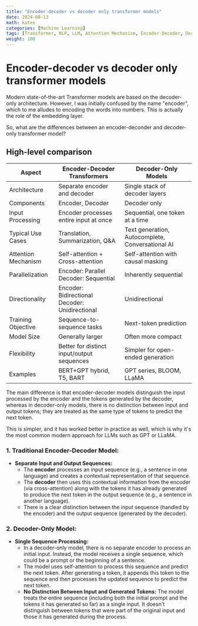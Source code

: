 ```yaml
---
title: "Encoder-decoder vs decoder only transformer models"
date: 2024-08-13
math: katex
categories: [Machine Learning]
tags: [Transformer, NLP, LLM, Attention Mechanism, Encoder-Decoder, Decoder-Only]
weight: 100
---
```

# Encoder-decoder vs decoder only transformer models
Modern state-of-the-art Transformer models are based on the decoder-only architecture. However, I was initially confused by the name "encoder", which to me alludes to encoding the words  into numbers. This is actually the role of the embedding layer.

So, what are the differences between an encoder-deconder and decoder-only transformer model?

## High-level comparison
| Aspect              | Encoder-Decoder Transformers                      | Decoder-Only Models                              |
| ------------------- | ------------------------------------------------- | ------------------------------------------------ |
| Architecture        | Separate encoder and decoder                      | Single stack of decoder layers                   |
| Components          | Encoder, Decoder                                  | Decoder only                                     |
| Input Processing    | Encoder processes entire input at once            | Sequential, one token at a time                  |
| Typical Use Cases   | Translation, Summarization, Q&A                   | Text generation, Autocomplete, Conversational AI |
| Attention Mechanism | Self-attention + Cross-attention                  | Self-attention with causal masking               |
| Parallelization     | Encoder: Parallel<br>Decoder: Sequential          | Inherently sequential                            |
| Directionality      | Encoder: Bidirectional<br>Decoder: Unidirectional | Unidirectional                                   |
| Training Objective  | Sequence-to-sequence tasks                        | Next-token prediction                            |
| Model Size          | Generally larger                                  | Often more compact                               |
| Flexibility         | Better for distinct input/output sequences        | Simpler for open-ended generation                |
| Examples            | BERT+GPT hybrid, T5, BART                         | GPT series, BLOOM, LLaMA                         |

The main difference is that encoder-decoder models distinguish the input processed by the encoder and the tokens generated by the decoder, whereas in decoder-only models, there is no distinction between input and output tokens; they are treated as the same type of tokens to predict the next token.

This is simpler, and it has worked better in practice as well, which is why it's the most common modern approach for LLMs such as GPT or LLaMA.

### **1. Traditional Encoder-Decoder Model:**
- **Separate Input and Output Sequences:** 
  - The **encoder** processes an input sequence (e.g., a sentence in one language) and creates a contextual representation of that sequence.
  - The **decoder** then uses this contextual information from the encoder (via cross-attention) along with the tokens it has already generated to produce the next token in the output sequence (e.g., a sentence in another language).
  - There is a clear distinction between the input sequence (handled by the encoder) and the output sequence (generated by the decoder).

### **2. Decoder-Only Model:**
- **Single Sequence Processing:**
  - In a decoder-only model, there is no separate encoder to process an initial input. Instead, the model receives a single sequence, which could be a prompt or the beginning of a sentence.
  - The model uses self-attention to process this sequence and predict the next token. After generating a token, it appends this token to the sequence and then processes the updated sequence to predict the next token.
  - **No Distinction Between Input and Generated Tokens:** The model treats the entire sequence (including both the initial prompt and the tokens it has generated so far) as a single input. It doesn't distinguish between tokens that were part of the original input and those it has generated during the process.
